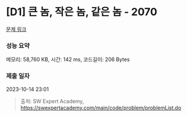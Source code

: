 # [D1] 큰 놈, 작은 놈, 같은 놈 - 2070 

[문제 링크](https://swexpertacademy.com/main/code/problem/problemDetail.do?contestProbId=AV5QQ6qqA40DFAUq) 

### 성능 요약

메모리: 58,760 KB, 시간: 142 ms, 코드길이: 206 Bytes

### 제출 일자

2023-10-14 23:01



> 출처: SW Expert Academy, https://swexpertacademy.com/main/code/problem/problemList.do
